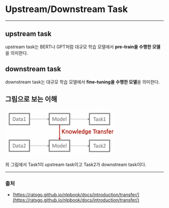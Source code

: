 # Upstream/Downstream Task
---

## upstream task

upstream task는 BERT나 GPT처럼 대규모 학습 모델에서 **pre-train을 수행한 모델**을 의미한다.

## downstream task

downstream task는 대규모 학습 모델에서 **fine-tuning을 수행한 모델**을 의미한다.

## 그림으로 보는 이해

<img src = '/image/2021_04_02_01.png' width = '70%'>

위 그림에서 Task1이 upstream task이고 Task2가 downstream task이다.

---

### 출처

- [https://ratsgo.github.io/nlpbook/docs/introduction/transfer/](https://ratsgo.github.io/nlpbook/docs/introduction/transfer/)